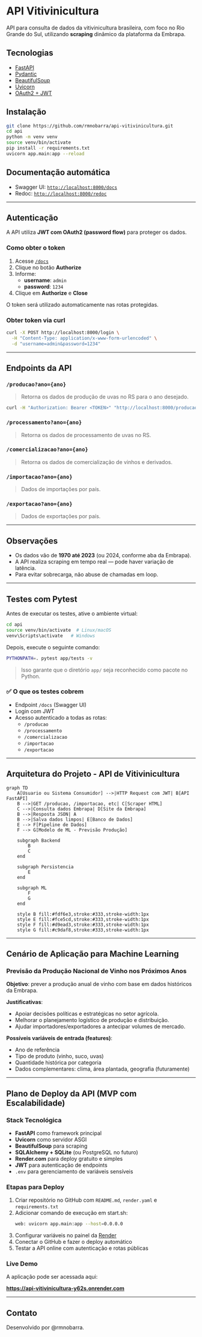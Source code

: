 # API Vitivinicultura

API para consulta de dados da vitivinicultura brasileira, com foco no Rio Grande do Sul, utilizando **scraping** dinâmico da plataforma da Embrapa.

## Tecnologias

- [FastAPI](https://fastapi.tiangolo.com/)
- [Pydantic](https://docs.pydantic.dev/)
- [BeautifulSoup](https://www.crummy.com/software/BeautifulSoup/)
- [Uvicorn](https://www.uvicorn.org/)
- [OAuth2 + JWT](https://fastapi.tiangolo.com/tutorial/security/oauth2-jwt/)

## Instalação

```bash
git clone https://github.com/rmnobarra/api-vitivinicultura.git
cd api
python -m venv venv
source venv/bin/activate
pip install -r requirements.txt
uvicorn app.main:app --reload
```

## Documentação automática

- Swagger UI: [`http://localhost:8000/docs`](http://localhost:8000/docs)
- Redoc: [`http://localhost:8000/redoc`](http://localhost:8000/redoc)

---

## Autenticação

A API utiliza **JWT com OAuth2 (password flow)** para proteger os dados.

### Como obter o token

1. Acesse [`/docs`](http://localhost:8000/docs)
2. Clique no botão **Authorize**
3. Informe:
   - **username**: `admin`
   - **password**: `1234`
4. Clique em **Authorize** e **Close**

O token será utilizado automaticamente nas rotas protegidas.

### Obter token via curl

```bash
curl -X POST http://localhost:8000/login \
  -H "Content-Type: application/x-www-form-urlencoded" \
  -d "username=admin&password=1234"
```

---

## Endpoints da API

### `/producao?ano={ano}`
> Retorna os dados de produção de uvas no RS para o ano desejado.

```bash
curl -H "Authorization: Bearer <TOKEN>" "http://localhost:8000/producao?ano=2023"
```

### `/processamento?ano={ano}`
> Retorna os dados de processamento de uvas no RS.

### `/comercializacao?ano={ano}`
> Retorna os dados de comercialização de vinhos e derivados.

### `/importacao?ano={ano}`
> Dados de importações por país.

### `/exportacao?ano={ano}`
> Dados de exportações por país.

---

## Observações

- Os dados vão de **1970 até 2023** (ou 2024, conforme aba da Embrapa).
- A API realiza scraping em tempo real — pode haver variação de latência.
- Para evitar sobrecarga, não abuse de chamadas em loop.

---

## Testes com Pytest

Antes de executar os testes, ative o ambiente virtual:

```bash
cd api
source venv/bin/activate  # Linux/macOS
venv\Scripts\activate   # Windows
```

Depois, execute o seguinte comando:

```bash
PYTHONPATH=. pytest app/tests -v
```

> Isso garante que o diretório `app/` seja reconhecido como pacote no Python.

### ✅ O que os testes cobrem

- Endpoint `/docs` (Swagger UI)
- Login com JWT
- Acesso autenticado a todas as rotas:
  - `/producao`
  - `/processamento`
  - `/comercializacao`
  - `/importacao`
  - `/exportacao`

---

## Arquitetura do Projeto - API de Vitivinicultura

```mermaid
graph TD
    A[Usuario ou Sistema Consumidor] -->|HTTP Request com JWT| B[API FastAPI]
    B -->|GET /producao, /importacao, etc| C[Scraper HTML]
    C -->|Consulta dados Embrapa| D[Site da Embrapa]
    B -->|Resposta JSON| A
    B -->|Salva dados limpos| E[Banco de Dados]
    E --> F[Pipeline de Dados]
    F --> G[Modelo de ML - Previsão Produção]

    subgraph Backend
        B
        C
    end

    subgraph Persistencia
        E
    end

    subgraph ML
        F
        G
    end

    style B fill:#fdf6e3,stroke:#333,stroke-width:1px
    style E fill:#fce5cd,stroke:#333,stroke-width:1px
    style F fill:#d9ead3,stroke:#333,stroke-width:1px
    style G fill:#c9daf8,stroke:#333,stroke-width:1px
```

---

## Cenário de Aplicação para Machine Learning

### Previsão da Produção Nacional de Vinho nos Próximos Anos

**Objetivo**: prever a produção anual de vinho com base em dados históricos da Embrapa.

**Justificativas**:
- Apoiar decisões políticas e estratégicas no setor agrícola.
- Melhorar o planejamento logístico de produção e distribuição.
- Ajudar importadores/exportadores a antecipar volumes de mercado.

**Possíveis variáveis de entrada (features)**:
- Ano de referência
- Tipo de produto (vinho, suco, uvas)
- Quantidade histórica por categoria
- Dados complementares: clima, área plantada, geografia (futuramente)

---

## Plano de Deploy da API (MVP com Escalabilidade)

### Stack Tecnológica

- **FastAPI** como framework principal
- **Uvicorn** como servidor ASGI
- **BeautifulSoup** para scraping
- **SQLAlchemy + SQLite** (ou PostgreSQL no futuro)
- **Render.com** para deploy gratuito e simples
- **JWT** para autenticação de endpoints
- `.env` para gerenciamento de variáveis sensíveis

### Etapas para Deploy

1. Criar repositório no GitHub com `README.md`, `render.yaml` e `requirements.txt`
2. Adicionar comando de execução em start.sh:
   ```bash
   web: uvicorn app.main:app --host=0.0.0.0 
   ```
3. Configurar variáveis no painel da [Render](https://render.com/)
4. Conectar o GitHub e fazer o deploy automático
5. Testar a API online com autenticação e rotas públicas

### Live Demo

A aplicação pode ser acessada aqui:

**https://api-vitivinicultura-y62s.onrender.com**

---

## Contato

Desenvolvido por @rmnobarra.
